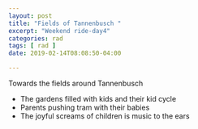```yaml
---
layout: post
title: "Fields of Tannenbusch "
excerpt: "Weekend ride-day4"
categories: rad
tags: [ rad ]
date: 2019-02-14T08:08:50-04:00

---
```


Towards the fields around Tannenbusch

* The gardens filled with kids and their kid cycle
* Parents pushing tram with their babies
* The joyful screams of children is music to the ears

